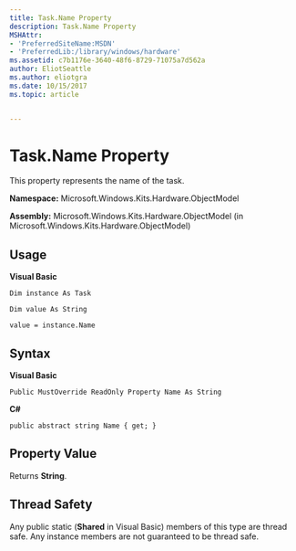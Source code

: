 ```yaml
---
title: Task.Name Property
description: Task.Name Property
MSHAttr:
- 'PreferredSiteName:MSDN'
- 'PreferredLib:/library/windows/hardware'
ms.assetid: c7b1176e-3640-48f6-8729-71075a7d562a
author: EliotSeattle
ms.author: eliotgra
ms.date: 10/15/2017
ms.topic: article


---
```


# Task.Name Property


This property represents the name of the task.

**Namespace:** Microsoft.Windows.Kits.Hardware.ObjectModel

**Assembly:** Microsoft.Windows.Kits.Hardware.ObjectModel (in Microsoft.Windows.Kits.Hardware.ObjectModel)

## <span id="Usage"></span><span id="usage"></span><span id="USAGE"></span>Usage


**Visual Basic**

`Dim instance As Task`

`Dim value As String`

`value = instance.Name`

## <span id="Syntax"></span><span id="syntax"></span><span id="SYNTAX"></span>Syntax


**Visual Basic**

`Public MustOverride ReadOnly Property Name As String`

**C#**

`public abstract string Name { get; }`

## <span id="Property_Value"></span><span id="property_value"></span><span id="PROPERTY_VALUE"></span>Property Value


Returns **String**.

## <span id="Thread_Safety"></span><span id="thread_safety"></span><span id="THREAD_SAFETY"></span>Thread Safety


Any public static (**Shared** in Visual Basic) members of this type are thread safe. Any instance members are not guaranteed to be thread safe.

 

 






